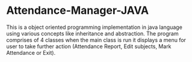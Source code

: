 # Attendance-Manager-JAVA
This is a object oriented programming implementation in java language using various  concepts like inheritance and abstraction. The program comprises of 4 classes when the main class is run it displays a menu for user to take further action (Attendance Report, Edit subjects, Mark Attendance or Exit).
